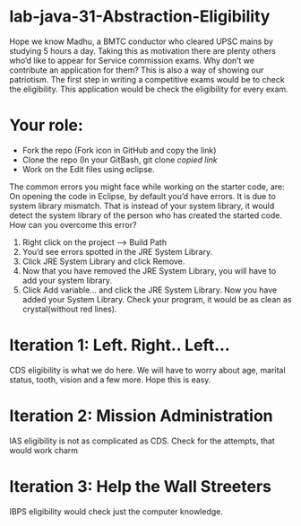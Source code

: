 # lab-java-31-Abstraction-Eligibility

Hope we know Madhu, a BMTC conductor who cleared UPSC mains by studying 5 hours a day. Taking this as motivation there are plenty others who’d like to appear for Service commission exams. Why don’t we contribute an application for them? This is also a way of showing our patriotism. The first step in writing a competitive exams would be to check the eligibility. This application would be check the eligibility for every exam.

# Your role:
* Fork the repo (Fork icon in GitHub and copy the link)
* Clone the repo (In your GitBash, git clone *copied link*
* Work on the Edit files using eclipse.

The common errors you might face while working on the starter code, are:
On opening the code in Eclipse, by default you’d have errors. It is due to system library mismatch. That is instead of your system library, it would detect the system library of the person who has created the started code.
How can you overcome this error?
1. Right click on the project —> Build Path 
2. You’d see errors spotted in the JRE System Library.
3. Click JRE System Library and click Remove.
4. Now that you have removed the JRE System Library, you will have to add your system library.
5. Click Add variable… and click the JRE System Library.
Now you have added your System Library. Check your program, it would be as clean as crystal(without red lines).

# Iteration 1: Left. Right.. Left...
CDS eligibility is what we do here. We will have to worry about age, marital status, tooth, vision and a few more. Hope this is easy.

# Iteration 2: Mission Administration
IAS eligibility is not as complicated as CDS. Check for the attempts, that would work charm

# Iteration 3: Help the Wall Streeters
IBPS eligibility would check just the computer knowledge.

